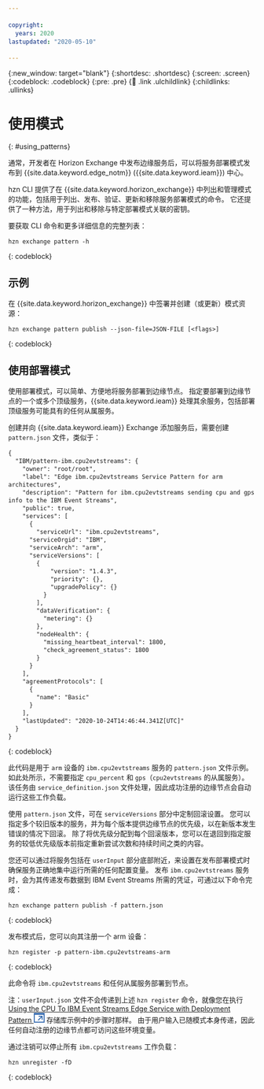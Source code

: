 ```yaml
---

copyright:
  years: 2020
lastupdated: "2020-05-10"

---
```


{:new_window: target="blank"}
{:shortdesc: .shortdesc}
{:screen: .screen}
{:codeblock: .codeblock}
{:pre: .pre}
{:child: .link .ulchildlink}
{:childlinks: .ullinks}

# 使用模式
{: #using_patterns}

通常，开发者在 Horizon Exchange 中发布边缘服务后，可以将服务部署模式发布到 {{site.data.keyword.edge_notm}} ({{site.data.keyword.ieam}}) 中心。

hzn CLI 提供了在 {{site.data.keyword.horizon_exchange}} 中列出和管理模式的功能，包括用于列出、发布、验证、更新和移除服务部署模式的命令。 它还提供了一种方法，用于列出和移除与特定部署模式关联的密钥。

要获取 CLI 命令和更多详细信息的完整列表：

```
hzn exchange pattern -h
```
{: codeblock}

## 示例

在 {{site.data.keyword.horizon_exchange}} 中签署并创建（或更新）模式资源：

```
hzn exchange pattern publish --json-file=JSON-FILE [<flags>]
```
{: codeblock}

## 使用部署模式

使用部署模式，可以简单、方便地将服务部署到边缘节点。 指定要部署到边缘节点的一个或多个顶级服务，{{site.data.keyword.ieam}} 处理其余服务，包括部署顶级服务可能具有的任何从属服务。

创建并向 {{site.data.keyword.ieam}} Exchange 添加服务后，需要创建 `pattern.json` 文件，类似于：

```
{
  "IBM/pattern-ibm.cpu2evtstreams": {
    "owner": "root/root",
    "label": "Edge ibm.cpu2evtstreams Service Pattern for arm architectures",
    "description": "Pattern for ibm.cpu2evtstreams sending cpu and gps info to the IBM Event Streams",
    "public": true,
    "services": [
      {
        "serviceUrl": "ibm.cpu2evtstreams",
      "serviceOrgid": "IBM",
      "serviceArch": "arm",
      "serviceVersions": [
        {
            "version": "1.4.3",
            "priority": {},
            "upgradePolicy": {}
          }
        ],
        "dataVerification": {
          "metering": {}
        },
        "nodeHealth": {
          "missing_heartbeat_interval": 1800,
          "check_agreement_status": 1800
        }
      }
    ],
    "agreementProtocols": [
      {
        "name": "Basic"
      }
    ],
    "lastUpdated": "2020-10-24T14:46:44.341Z[UTC]"
  }
}
```
{: codeblock}

此代码是用于 `arm` 设备的 `ibm.cpu2evtstreams` 服务的 `pattern.json` 文件示例。 如此处所示，不需要指定 `cpu_percent` 和 `gps`（`cpu2evtstreams` 的从属服务）。 该任务由 `service_definition.json` 文件处理，因此成功注册的边缘节点会自动运行这些工作负载。

使用 `pattern.json` 文件，可在 `serviceVersions` 部分中定制回滚设置。 您可以指定多个较旧版本的服务，并为每个版本提供边缘节点的优先级，以在新版本发生错误的情况下回滚。 除了将优先级分配到每个回滚版本，您可以在退回到指定服务的较低优先级版本前指定重新尝试次数和持续时间之类的内容。

您还可以通过将服务包括在 `userInput` 部分底部附近，来设置在发布部署模式时确保服务正确地集中运行所需的任何配置变量。 发布 `ibm.cpu2evtstreams` 服务时，会为其传递发布数据到 IBM Event Streams 所需的凭证，可通过以下命令完成：

```
hzn exchange pattern publish -f pattern.json
```
{: codeblock}

发布模式后，您可以向其注册一个 arm 设备：

```
hzn register -p pattern-ibm.cpu2evtstreams-arm
```
{: codeblock}

此命令将 `ibm.cpu2evtstreams` 和任何从属服务部署到节点。

注：`userInput.json` 文件不会传递到上述 `hzn register` 命令，就像您在执行 [Using the CPU To IBM Event Streams Edge Service with Deployment Pattern ![在新选项卡中打开](../images/icons/launch-glyph.svg "在新选项卡中打开")](https://github.com/open-horizon/examples/tree/master/edge/evtstreams/cpu2evtstreams#-using-the-cpu-to-ibm-event-streams-edge-service-with-deployment-pattern) 存储库示例中的步骤时那样。 由于用户输入已随模式本身传递，因此任何自动注册的边缘节点都可访问这些环境变量。

通过注销可以停止所有 `ibm.cpu2evtstreams` 工作负载：

```
hzn unregister -fD
```
{: codeblock}
